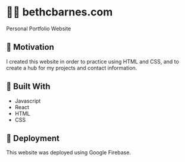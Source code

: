 # :woman_technologist: bethcbarnes.com

Personal Portfolio Website

## :thought_balloon: Motivation

I created this website in order to practice using HTML and CSS, and to create a hub for my projects and contact information.

## :hammer: Built With

* Javascript
* React
* HTML
* CSS

## :rocket: Deployment

This website was deployed using Google Firebase.

